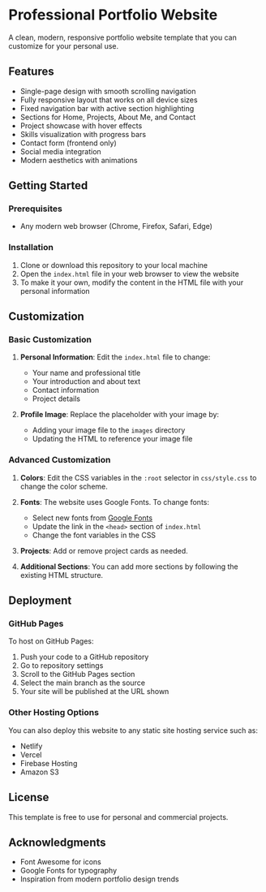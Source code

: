 # Professional Portfolio Website

A clean, modern, responsive portfolio website template that you can customize for your personal use.

## Features

- Single-page design with smooth scrolling navigation
- Fully responsive layout that works on all device sizes
- Fixed navigation bar with active section highlighting
- Sections for Home, Projects, About Me, and Contact
- Project showcase with hover effects
- Skills visualization with progress bars
- Contact form (frontend only)
- Social media integration
- Modern aesthetics with animations

## Getting Started

### Prerequisites

- Any modern web browser (Chrome, Firefox, Safari, Edge)

### Installation

1. Clone or download this repository to your local machine
2. Open the `index.html` file in your web browser to view the website
3. To make it your own, modify the content in the HTML file with your personal information

## Customization

### Basic Customization

1. **Personal Information**: Edit the `index.html` file to change:
   - Your name and professional title
   - Your introduction and about text
   - Contact information
   - Project details

2. **Profile Image**: Replace the placeholder with your image by:
   - Adding your image file to the `images` directory
   - Updating the HTML to reference your image file

### Advanced Customization

1. **Colors**: Edit the CSS variables in the `:root` selector in `css/style.css` to change the color scheme.

2. **Fonts**: The website uses Google Fonts. To change fonts:
   - Select new fonts from [Google Fonts](https://fonts.google.com/)
   - Update the link in the `<head>` section of `index.html`
   - Change the font variables in the CSS

3. **Projects**: Add or remove project cards as needed.

4. **Additional Sections**: You can add more sections by following the existing HTML structure.

## Deployment

### GitHub Pages

To host on GitHub Pages:

1. Push your code to a GitHub repository
2. Go to repository settings
3. Scroll to the GitHub Pages section
4. Select the main branch as the source
5. Your site will be published at the URL shown

### Other Hosting Options

You can also deploy this website to any static site hosting service such as:
- Netlify
- Vercel
- Firebase Hosting
- Amazon S3

## License

This template is free to use for personal and commercial projects.

## Acknowledgments

- Font Awesome for icons
- Google Fonts for typography
- Inspiration from modern portfolio design trends
